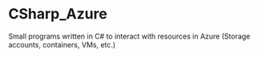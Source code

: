 # CSharp_Azure
Small programs written in C# to interact with resources in Azure (Storage accounts, containers, VMs, etc.)
